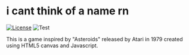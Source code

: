 # i cant think of a name rn 
[![License](https://img.shields.io/badge/License-BSD%203--Clause-blue.svg)](https://opensource.org/licenses/BSD-3-Clause)
![Test](https://img.shields.io/badge/tests-22%20passed%2C%2031%20failed-critical)

This is a game inspired by "Asteroids" released by Atari in 1979 created using HTML5 canvas and Javascript.
